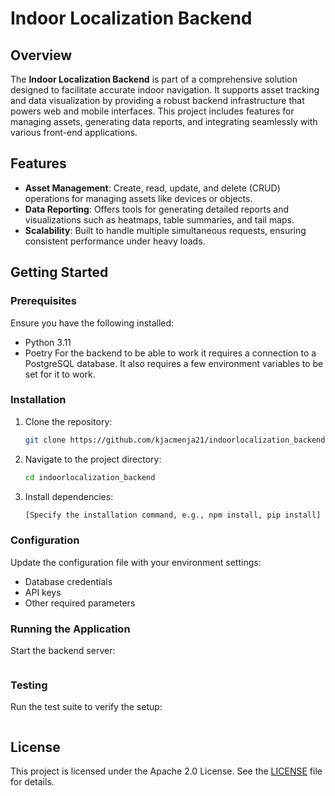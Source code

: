 # Indoor Localization Backend

## Overview
The **Indoor Localization Backend** is part of a comprehensive solution designed to facilitate accurate indoor navigation. It supports asset tracking and data visualization by providing a robust backend infrastructure that powers web and mobile interfaces. This project includes features for managing assets, generating data reports, and integrating seamlessly with various front-end applications.

## Features
- **Asset Management**: Create, read, update, and delete (CRUD) operations for managing assets like devices or objects.
- **Data Reporting**: Offers tools for generating detailed reports and visualizations such as heatmaps, table summaries, and tail maps.
- **Scalability**: Built to handle multiple simultaneous requests, ensuring consistent performance under heavy loads.

## Getting Started

### Prerequisites
Ensure you have the following installed:
- Python 3.11
- Poetry
For the backend to be able to work it requires a connection to a PostgreSQL database. It also requires a few environment variables to be set for it to work.

### Installation
1. Clone the repository:
   ```bash
   git clone https://github.com/kjacmenja21/indoorlocalization_backend.git
   ```
2. Navigate to the project directory:
   ```bash
   cd indoorlocalization_backend
   ```
3. Install dependencies:
   ```bash
   [Specify the installation command, e.g., npm install, pip install]
   ```

### Configuration
Update the configuration file with your environment settings:
- Database credentials
- API keys
- Other required parameters

### Running the Application
Start the backend server:
```bash

```

### Testing
Run the test suite to verify the setup:
```bash

```

## License
This project is licensed under the Apache 2.0 License. See the [LICENSE](LICENSE) file for details.
